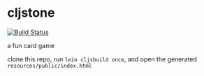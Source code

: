 # cljstone

[![Build Status](https://travis-ci.org/jrheard/cljstone.svg?branch=master)](https://travis-ci.org/jrheard/cljstone)

a fun card game

clone this repo, run `lein cljsbuild once`, and open the generated `resources/public/index.html`
